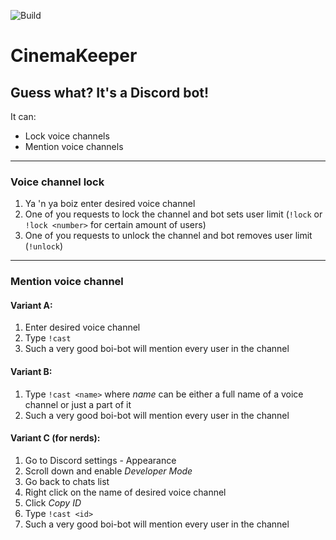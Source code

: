 ![Build](https://github.com/NiJeTi/CinemaKeeper/workflows/Build/badge.svg)

# CinemaKeeper
## Guess what? It's a Discord bot!

It can:
- Lock voice channels
- Mention voice channels

---

### Voice channel lock
1. Ya 'n ya boiz enter desired voice channel
2. One of you requests to lock the channel and bot sets user limit (`!lock` or `!lock <number>` for certain amount of users)
3. One of you requests to unlock the channel and bot removes user limit (`!unlock`)

---

### Mention voice channel

#### Variant A:
1. Enter desired voice channel
2. Type `!cast`
3. Such a very good boi-bot will mention every user in the channel

#### Variant B:
1. Type `!cast <name>` where *name* can be either a full name of a voice channel or just a part of it
2. Such a very good boi-bot will mention every user in the channel

#### Variant C (for nerds):
1. Go to Discord settings - Appearance
2. Scroll down and enable *Developer Mode*
3. Go back to chats list
4. Right click on the name of desired voice channel
5. Click *Copy ID*
6. Type `!cast <id>`
7. Such a very good boi-bot will mention every user in the channel
